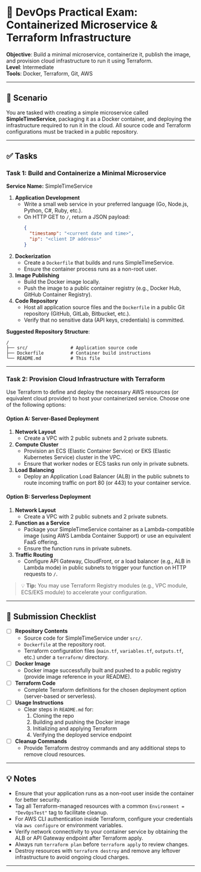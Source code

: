 # 🧪 DevOps Practical Exam: Containerized Microservice & Terraform Infrastructure

**Objective**: Build a minimal microservice, containerize it, publish the image, and provision cloud infrastructure to run it using Terraform.  
**Level**: Intermediate  
**Tools**: Docker, Terraform, Git, AWS

---

## 📄 Scenario

You are tasked with creating a simple microservice called **SimpleTimeService**, packaging it as a Docker container, and deploying the infrastructure required to run it in the cloud. All source code and Terraform configurations must be tracked in a public repository.

---

## ✅ Tasks

### Task 1: Build and Containerize a Minimal Microservice

**Service Name:** SimpleTimeService

1. **Application Development**  
   - Write a small web service in your preferred language (Go, Node.js, Python, C#, Ruby, etc.).  
   - On HTTP GET to `/`, return a JSON payload:
     ```json
     {
       "timestamp": "<current date and time>",
       "ip": "<client IP address>"
     }
     ```
2. **Dockerization**  
   - Create a `Dockerfile` that builds and runs SimpleTimeService.  
   - Ensure the container process runs as a non-root user.
3. **Image Publishing**  
   - Build the Docker image locally.  
   - Push the image to a public container registry (e.g., Docker Hub, GitHub Container Registry).
4. **Code Repository**  
   - Host all application source files and the `Dockerfile` in a public Git repository (GitHub, GitLab, Bitbucket, etc.).  
   - Verify that no sensitive data (API keys, credentials) is committed.

**Suggested Repository Structure**:  
```
/
├── src/                # Application source code  
├── Dockerfile          # Container build instructions  
└── README.md           # This file  
```


---

### Task 2: Provision Cloud Infrastructure with Terraform

Use Terraform to define and deploy the necessary AWS resources (or equivalent cloud provider) to host your containerized service. Choose one of the following options:

#### Option A: Server-Based Deployment

1. **Network Layout**  
   - Create a VPC with 2 public subnets and 2 private subnets.
2. **Compute Cluster**  
   - Provision an ECS (Elastic Container Service) or EKS (Elastic Kubernetes Service) cluster in the VPC.  
   - Ensure that worker nodes or ECS tasks run only in private subnets.
3. **Load Balancing**  
   - Deploy an Application Load Balancer (ALB) in the public subnets to route incoming traffic on port 80 (or 443) to your container service.

#### Option B: Serverless Deployment

1. **Network Layout**  
   - Create a VPC with 2 public subnets and 2 private subnets.
2. **Function as a Service**  
   - Package your SimpleTimeService container as a Lambda-compatible image (using AWS Lambda Container Support) or use an equivalent FaaS offering.  
   - Ensure the function runs in private subnets.
3. **Traffic Routing**  
   - Configure API Gateway, CloudFront, or a load balancer (e.g., ALB in Lambda mode) in public subnets to trigger your function on HTTP requests to `/`.

> 💡 **Tip:** You may use Terraform Registry modules (e.g., VPC module, ECS/EKS module) to accelerate your configuration.

---

## 📂 Submission Checklist

- [ ] **Repository Contents**  
  - Source code for SimpleTimeService under `src/`.  
  - `Dockerfile` at the repository root.  
  - Terraform configuration files (`main.tf`, `variables.tf`, `outputs.tf`, etc.) under a `terraform/` directory.
- [ ] **Docker Image**  
  - Docker image successfully built and pushed to a public registry (provide image reference in your README).
- [ ] **Terraform Code**  
  - Complete Terraform definitions for the chosen deployment option (server-based or serverless).
- [ ] **Usage Instructions**  
  - Clear steps in `README.md` for:  
    1. Cloning the repo  
    2. Building and pushing the Docker image  
    3. Initializing and applying Terraform  
    4. Verifying the deployed service endpoint
- [ ] **Cleanup Commands**  
  - Provide Terraform destroy commands and any additional steps to remove cloud resources.

---

## 💡 Notes

- Ensure that your application runs as a non-root user inside the container for better security.  
- Tag all Terraform-managed resources with a common `Environment = "DevOpsTest"` tag to facilitate cleanup.  
- For AWS CLI authentication inside Terraform, configure your credentials via `aws configure` or environment variables.  
- Verify network connectivity to your container service by obtaining the ALB or API Gateway endpoint after Terraform apply.  
- Always run `terraform plan` before `terraform apply` to review changes.  
- Destroy resources with `terraform destroy` and remove any leftover infrastructure to avoid ongoing cloud charges.

---
